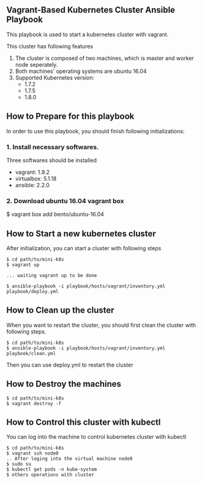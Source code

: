 ## Vagrant-Based Kubernetes Cluster Ansible Playbook

This playbook is used to start a kubernetes cluster with vagrant. 

This cluster has following features

1. The cluster is composed of two machines, which is master and worker node seperately.
2. Both machines' operating systems are ubuntu 16.04
3. Supported Kubernetes version: 
   - 1.7.2
   - 1.7.5
   - 1.8.0

## How to Prepare for this playbook

In order to use this playbook, you should finish following initializations:

### 1. Install necessary softwares.

Three softwares should be installed

- vagrant: 1.9.2
- virtualbox: 5.1.18
- ansible: 2.2.0

### 2. Download ubuntu 16.04 vagrant box 

$ vagrant box add bento/ubuntu-16.04

## How to Start a new kubernetes cluster

After initialization, you can start a cluster with following steps

```
$ cd path/to/mini-k8s
$ vagrant up

... waiting vagrant up to be done

$ ansible-playbook -i playbook/hosts/vagrant/inventory.yml playbook/deploy.yml

```

## How to Clean up the cluster

When you want to restart the cluster, you should first clean the cluster with following steps.

```
$ cd path/to/mini-k8s
$ ansible-playbook -i playbook/hosts/vagrant/inventory.yml playbook/clean.yml

```

Then you can use deploy.yml to restart the cluster

## How to Destroy the machines

```
$ cd path/to/mini-k8s
$ vagrant destroy -f
```

## How to Control this cluster with kubectl 

You can log into the machine to control kubernetes cluster with kubectl

```
$ cd path/to/mini-k8s
$ vagrant ssh node0
.. After loging into the virtual machine node0 
$ sudo su
$ kubectl get pods -n kube-system
$ others operations with cluster
```


